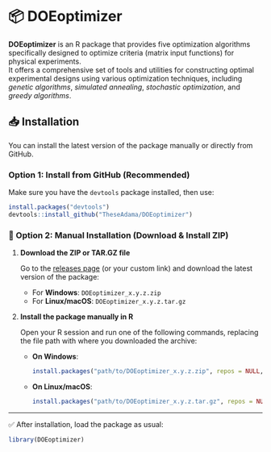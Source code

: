 # 📦 DOEoptimizer

**DOEoptimizer** is an R package that provides five optimization algorithms specifically designed to optimize criteria (matrix input functions) for physical experiments.  
It offers a comprehensive set of tools and utilities for constructing optimal experimental designs using various optimization techniques, including *genetic algorithms*, *simulated annealing*, *stochastic optimization*, and *greedy algorithms*.

## 📥 Installation

You can install the latest version of the package manually or directly from GitHub.

### Option 1: Install from GitHub (Recommended)

Make sure you have the `devtools` package installed, then use:

```r
install.packages("devtools")
devtools::install_github("TheseAdama/DOEoptimizer")
```
### 📂 Option 2: Manual Installation (Download & Install ZIP)

1. **Download the ZIP or TAR.GZ file**

   Go to the [releases page](https://github.com/TheseAdama/DOEoptimizer/releases) (or your custom link) and download the latest version of the package:
   
   - For **Windows**: `DOEoptimizer_x.y.z.zip`
   - For **Linux/macOS**: `DOEoptimizer_x.y.z.tar.gz`

2. **Install the package manually in R**

   Open your R session and run one of the following commands, replacing the file path with where you downloaded the archive:

   - **On Windows**:
     ```r
     install.packages("path/to/DOEoptimizer_x.y.z.zip", repos = NULL, type = "win.binary")
     ```

   - **On Linux/macOS**:
     ```r
     install.packages("path/to/DOEoptimizer_x.y.z.tar.gz", repos = NULL, type = "source")
     ```

---

✅ After installation, load the package as usual:

```r
library(DOEoptimizer)
```
